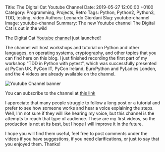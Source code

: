 Title: The Digital Cat Youtube Channel
Date: 2019-05-27 12:00:00 +0100
Category: Programming, Projects, Retro
Tags: Python, Python2, Python3, TDD, testing, video
Authors: Leonardo Giordani
Slug: youtube-channel
Image: youtube-channel
Summary: The new Youtube channel The Digital Cat is out in the wild

The Digital Cat [Youtube channel](https://www.youtube.com/channel/UCJ70w0WzWjWerpk3utRcAKA) just launched!

The channel will host workshops and tutorial on Python and other languages, on operating systems, cryptography, and other topics that you can find here on this blog. I just finished recording the first part of my workshop "TDD in Python with pytest", which was successfully presented at PyCon UK, PyCon IT, PyCon Ireland, EuroPython and PyLadies London, and the 4 videos are already available on the channel.

<div class="big-image">
<img src="/images/global/banner.jpg" alt="Youtube Channel banner" />
</div>

You can subscribe to the channel at [this link](https://www.youtube.com/channel/UCJ70w0WzWjWerpk3utRcAKA)

I appreciate that many people struggle to follow a long post or a tutorial and prefer to see how someone works and hear a voice explaining the steps. Well, I'm not sure if they will like hearing my voice, but this channel is the attempts to reach that type of audience. These are my first videos, so the production is not at its best, but I hope I will improve it in the future.

I hope you will find them useful, feel free to post comments under the videos if you have suggestions, if you need clarifications, or just to say that you enjoyed them. Thanks!